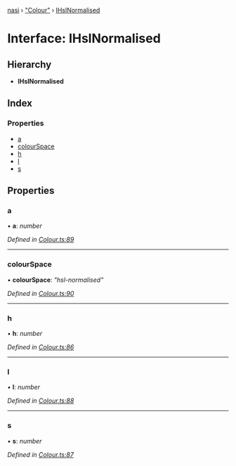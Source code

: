 [nasi](../globals.md) › ["Colour"](../modules/_colour_.md) › [IHslNormalised](_colour_.ihslnormalised.md)

# Interface: IHslNormalised

## Hierarchy

* **IHslNormalised**

## Index

### Properties

* [a](_colour_.ihslnormalised.md#a)
* [colourSpace](_colour_.ihslnormalised.md#colourspace)
* [h](_colour_.ihslnormalised.md#h)
* [l](_colour_.ihslnormalised.md#l)
* [s](_colour_.ihslnormalised.md#s)

## Properties

###  a

• **a**: *number*

*Defined in [Colour.ts:89](https://github.com/diaozheng999/nasi/blob/5f965cb/src/Colour.ts#L89)*

___

###  colourSpace

• **colourSpace**: *"hsl-normalised"*

*Defined in [Colour.ts:90](https://github.com/diaozheng999/nasi/blob/5f965cb/src/Colour.ts#L90)*

___

###  h

• **h**: *number*

*Defined in [Colour.ts:86](https://github.com/diaozheng999/nasi/blob/5f965cb/src/Colour.ts#L86)*

___

###  l

• **l**: *number*

*Defined in [Colour.ts:88](https://github.com/diaozheng999/nasi/blob/5f965cb/src/Colour.ts#L88)*

___

###  s

• **s**: *number*

*Defined in [Colour.ts:87](https://github.com/diaozheng999/nasi/blob/5f965cb/src/Colour.ts#L87)*
